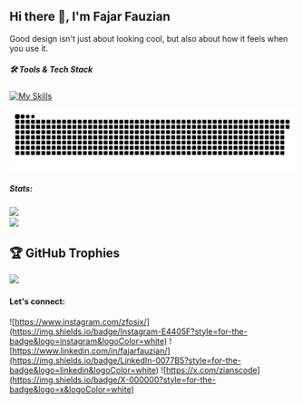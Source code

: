 ## Hi there 👋, I'm Fajar Fauzian

<!-- ![Fajar Fauzian](img/github-header-image.png) -->

Good design isn't just about looking cool, but also about how it feels when you use it.


##### 🛠 Tools & Tech Stack

[![My Skills](https://skillicons.dev/icons?i=html,css,sass,js,ts,php,react,nextjs,vuejs,nodejs,express,laravel,vite,jquery,bootstrap,tailwindcss,redux,remix,mysql,postgresql,prisma,vercel,firebase,git,github,gitlab,npm,yarn,vscode,figma)](https://skillicons.dev)
  
<img src="https://raw.githubusercontent.com/fajarfauzian/fajarfauzian/output/snake.svg" alt="Snake animation" />


##### Stats:

![](https://github-readme-stats.vercel.app/api?username=fajarfauzian&theme=dark&hide_border=false&include_all_commits=true&count_private=true)<br/>
![](https://github-readme-stats.vercel.app/api/top-langs/?username=fajarfauzian&theme=dark&hide_border=false&include_all_commits=true&count_private=true&layout=compact)

## 🏆 GitHub Trophies
![](https://github-profile-trophy.vercel.app/?username=fajarfauzian&theme=radical&no-frame=false&no-bg=true&margin-w=4)

#### Let's connect:

![https://www.instagram.com/zfosix/](https://img.shields.io/badge/Instagram-E4405F?style=for-the-badge&logo=instagram&logoColor=white) ![https://www.linkedin.com/in/fajarfauzian/](https://img.shields.io/badge/LinkedIn-0077B5?style=for-the-badge&logo=linkedin&logoColor=white) ![https://x.com/zianscode](https://img.shields.io/badge/X-000000?style=for-the-badge&logo=x&logoColor=white)
